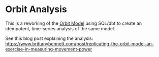 # Orbit Analysis 
This is a reworking of the [Orbit Model](https://github.com/orbit-love/orbit-model) using SQL/dbt to create an idempotent, time-series analysis of the same model. 

See this blog post explaining the analysis: https://www.brittanybennett.com/post/replicating-the-orbit-model-an-exercise-in-measuring-movement-power
